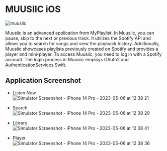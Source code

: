 #  MUUSIIC iOS

![muusiic](https://github.com/mhmmdvg/muusiic-swiftui/assets/57744555/65762258-c43b-4500-b17a-6331de2a9634)

Muusiic is an advanced application from MyPlaylist. In Muusiic, you can pause, skip to the next or previous track. It utilizes the Spotify API and allows you to search for songs and view the playback history. Additionally, Muusiic showcases playlists previously created on Spotify and provides a player and mini-player. To access Muusiic, you need to log in with a Spotify account. The login process in Muusiic employs OAuth2 and AuthenticationServices Swift.

## Application Screenshot

- Listen Now
![Simulator Screenshot - iPhone 14 Pro - 2023-05-06 at 12 38 21](https://github.com/mhmmdvg/muusiic-swiftui/assets/57744555/7fa5ac82-d94b-44ff-82b8-033d575ca925)

- Search
![Simulator Screenshot - iPhone 14 Pro - 2023-05-06 at 12 38 29](https://github.com/mhmmdvg/muusiic-swiftui/assets/57744555/40184d4b-b242-435c-8be5-0765055d7f03)

- Library
![Simulator Screenshot - iPhone 14 Pro - 2023-05-06 at 12 38 41](https://github.com/mhmmdvg/muusiic-swiftui/assets/57744555/c1fb48ff-030f-4eaa-943b-1ccf3c559b86)

- Player
![Simulator Screenshot - iPhone 14 Pro - 2023-05-06 at 12 38 36](https://github.com/mhmmdvg/muusiic-swiftui/assets/57744555/2160838e-fcad-4ea1-bcf7-01965cd2b417)
